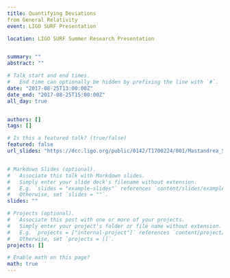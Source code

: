 ```yaml
---
title: Quantifying Deviations
from General Relativity
event: LIGO SURF Presentation

location: LIGO SURF Summer Research Presentation


summary: ""
abstract: ""

# Talk start and end times.
#   End time can optionally be hidden by prefixing the line with `#`.
date: "2017-08-25T13:00:00Z"
date_end: "2017-08-25T15:00:00Z"
all_day: true


authors: []
tags: []

# Is this a featured talk? (true/false)
featured: false
url_slides: "https://dcc.ligo.org/public/0142/T1700224/001/Mastandrea_SURF17_presentation.pdf"


# Markdown Slides (optional).
#   Associate this talk with Markdown slides.
#   Simply enter your slide deck's filename without extension.
#   E.g. `slides = "example-slides"` references `content/slides/example-slides.md`.
#   Otherwise, set `slides = ""`.
slides: ""

# Projects (optional).
#   Associate this post with one or more of your projects.
#   Simply enter your project's folder or file name without extension.
#   E.g. `projects = ["internal-project"]` references `content/project/deep-learning/index.md`.
#   Otherwise, set `projects = []`.
projects: []

# Enable math on this page?
math: true
---
```


